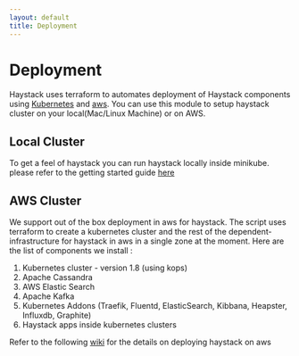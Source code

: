 ```yaml
---
layout: default
title: Deployment
---
```

# Deployment
Haystack uses terraform to automates deployment of Haystack components using [Kubernetes](https://en.wikipedia.org/wiki/Kubernetes) and [aws](https://aws.amazon.com/). You can use this module to setup haystack cluster on your local(Mac/Linux Machine) or on AWS.


## Local Cluster

To get a feel of haystack you can run haystack locally inside minikube. please refer to the getting started guide [here](https://expediadotcom.github.io/haystack/src/getting_started.html)


## AWS Cluster
We support out of the box deployment in aws for haystack. The script uses terraform to create a kubernetes cluster and the rest of the dependent-infrastructure for haystack in aws in a single zone at the moment.
Here are the list of components we install : 
1. Kubernetes cluster - version 1.8 (using kops)
2. Apache Cassandra
3. AWS Elastic Search
4. Apache Kafka
5. Kubernetes Addons (Traefik, Fluentd, ElasticSearch, Kibbana, Heapster, Influxdb, Graphite)
6. Haystack apps inside kubernetes clusters

Refer to the following [wiki](https://github.com/ExpediaDotCom/haystack/tree/master/deployment/docs/aws-deployment.md) for the details on deploying haystack on aws